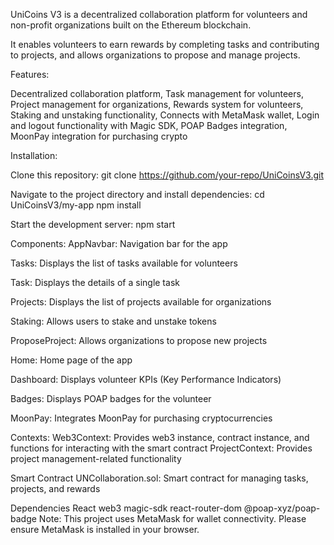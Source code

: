 UniCoins V3 is a decentralized collaboration platform for volunteers and non-profit organizations built on the Ethereum blockchain. 

It enables volunteers to earn rewards by completing tasks and contributing to projects, and allows organizations to propose and manage projects.
 
Features:

Decentralized collaboration platform, 
Task management for volunteers, 
Project management for organizations, 
Rewards system for volunteers, 
Staking and unstaking functionality, 
Connects with MetaMask wallet, 
Login and logout functionality with Magic SDK, 
POAP Badges integration, 
MoonPay integration for purchasing crypto

Installation:

Clone this repository:
git clone https://github.com/your-repo/UniCoinsV3.git

Navigate to the project directory and install dependencies:
cd UniCoinsV3/my-app
npm install

Start the development server:
npm start

Components:
AppNavbar: Navigation bar for the app

Tasks: Displays the list of tasks available for volunteers

Task: Displays the details of a single task

Projects: Displays the list of projects available for organizations

Staking: Allows users to stake and unstake tokens

ProposeProject: Allows organizations to propose new projects

Home: Home page of the app

Dashboard: Displays volunteer KPIs (Key Performance Indicators)

Badges: Displays POAP badges for the volunteer

MoonPay: Integrates MoonPay for purchasing cryptocurrencies

Contexts:
Web3Context: Provides web3 instance, contract instance, and functions for interacting with the smart contract
ProjectContext: Provides project management-related functionality

Smart Contract
UNCollaboration.sol: Smart contract for managing tasks, projects, and rewards

Dependencies
React
web3
magic-sdk
react-router-dom
@poap-xyz/poap-badge
Note: This project uses MetaMask for wallet connectivity. Please ensure MetaMask is installed in your browser.
